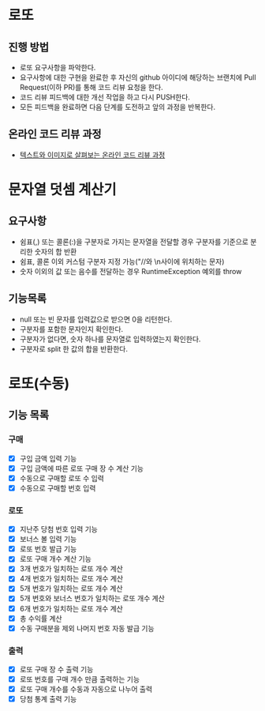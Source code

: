 # 로또
## 진행 방법
* 로또 요구사항을 파악한다.
* 요구사항에 대한 구현을 완료한 후 자신의 github 아이디에 해당하는 브랜치에 Pull Request(이하 PR)를 통해 코드 리뷰 요청을 한다.
* 코드 리뷰 피드백에 대한 개선 작업을 하고 다시 PUSH한다.
* 모든 피드백을 완료하면 다음 단계를 도전하고 앞의 과정을 반복한다.

## 온라인 코드 리뷰 과정
* [텍스트와 이미지로 살펴보는 온라인 코드 리뷰 과정](https://github.com/next-step/nextstep-docs/tree/master/codereview)

# 문자열 덧셈 계산기
## 요구사항
* 쉼표(,) 또는 콜론(:)을 구분자로 가지는 문자열을 전달할 경우 구분자를 기준으로 분리한 숫자의 합 반환
* 쉼표, 콜론 이외 커스텀 구분자 지정 가능("//와 \n사이에 위치하는 문자)
* 숫자 이외의 값 또는 음수를 전달하는 경우 RuntimeException 예외를 throw

## 기능목록
* null 또는 빈 문자를 입력값으로 받으면 0을 리턴한다.
* 구분자를 포함한 문자인지 확인한다.
* 구분자가 없다면, 숫자 하나를 문자열로 입력하였는지 확인한다.
* 구분자로 split 한 값의 합을 반환한다.

# 로또(수동)
## 기능 목록
### 구매
* [x] 구입 금액 입력 기능
* [x] 구입 금액에 따른 로또 구매 장 수 계산 기능
* [x] 수동으로 구매할 로또 수 입력
* [x] 수동으로 구매할 번호 입력

### 로또
* [x] 지난주 당첨 번호 입력 기능
* [x] 보너스 볼 입력 기능
* [x] 로또 번호 발급 기능
* [x] 로또 구매 개수 계산 기능
* [x] 3개 번호가 일치하는 로또 개수 계산
* [x] 4개 번호가 일치하는 로또 개수 계산
* [x] 5개 번호가 일치하는 로또 개수 계산
* [x] 5개 번호와 보너스 번호가 일치하는 로또 개수 계산
* [x] 6개 번호가 일치하는 로또 개수 계산
* [x] 총 수익률 계산
* [x] 수동 구매분을 제외 나머지 번호 자동 발급 기능

### 출력
* [x] 로또 구매 장 수 출력 기능
* [x] 로또 번호를 구매 개수 만큼 출력하는 기능
* [x] 로또 구매 개수를 수동과 자동으로 나누어 출력
* [x] 당첨 통계 출력 기능